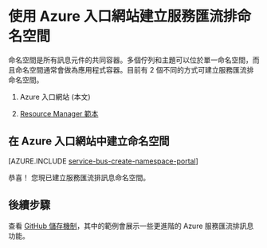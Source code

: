 <properties
    pageTitle="使用 Azure 入口網站建立服務匯流排命名空間 | Microsoft Azure"
    description="若要開始使用服務匯流排，您需要命名空間。以下會說明如何使用 Azure 入口網站建立命名空間。"
    services="service-bus"
    documentationCenter=".net"
    authors="jtaubensee"
    manager="timlt"
    editor=""/>

<tags
    ms.service="service-bus"
    ms.devlang="tbd"
    ms.topic="get-started-article"
    ms.tgt_pltfrm="dotnet"
    ms.workload="na"
    ms.date="08/22/2016"
    ms.author="jotaub"/>

# 使用 Azure 入口網站建立服務匯流排命名空間

命名空間是所有訊息元件的共同容器。多個佇列和主題可以位於單一命名空間，而且命名空間通常會做為應用程式容器。目前有 2 個不同的方式可建立服務匯流排命名空間。

1.	Azure 入口網站 (本文)

2.	[Resource Manager 範本][create-namespace-using-arm]

## 在 Azure 入口網站中建立命名空間

[AZURE.INCLUDE [service-bus-create-namespace-portal](../../includes/service-bus-create-namespace-portal.md)]

恭喜！ 您現已建立服務匯流排訊息命名空間。

## 後續步驟

查看 [GitHub 儲存機制](https://github.com/Azure-Samples/azure-servicebus-messaging-samples][github-samples)，其中的範例會展示一些更進階的 Azure 服務匯流排訊息功能。

[create-namespace-using-arm]: ../service-bus-messaging/service-bus-resource-manager-overview.md
[github-samples]: https://github.com/Azure-Samples/azure-servicebus-messaging-samples

<!---HONumber=AcomDC_0928_2016-->